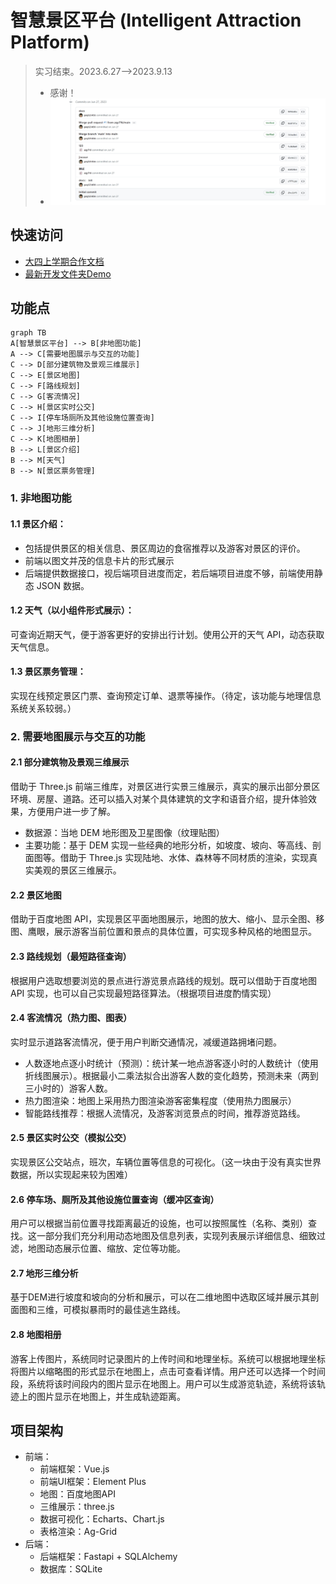 # 智慧景区平台 (Intelligent Attraction Platform)
> 实习结束。2023.6.27-->2023.9.13
> - 感谢！
> - ![](/start.jpg)
## 快速访问
- [大四上学期合作文档](/docs/业务代码.md)
- [最新开发文件夹Demo](/Demo)
## 功能点
```mermaid
graph TB
A[智慧景区平台] --> B[非地图功能]
A --> C[需要地图展示与交互的功能]
C --> D[部分建筑物及景观三维展示]
C --> E[景区地图]
C --> F[路线规划]
C --> G[客流情况]
C --> H[景区实时公交]
C --> I[停车场厕所及其他设施位置查询]
C --> J[地形三维分析]
C --> K[地图相册]
B --> L[景区介绍]
B --> M[天气]
B --> N[景区票务管理]
```

### 1. 非地图功能

#### 1.1 景区介绍：
- 包括提供景区的相关信息、景区周边的食宿推荐以及游客对景区的评价。
- 前端以图文并茂的信息卡片的形式展示
- 后端提供数据接口，视后端项目进度而定，若后端项目进度不够，前端使用静态 JSON 数据。
#### 1.2 天气（以小组件形式展示）：
可查询近期天气，便于游客更好的安排出行计划。使用公开的天气 API，动态获取天气信息。
#### 1.3 景区票务管理：
实现在线预定景区门票、查询预定订单、退票等操作。（待定，该功能与地理信息系统关系较弱。）
### 2. 需要地图展示与交互的功能

#### 2.1 部分建筑物及景观三维展示

借助于 Three.js 前端三维库，对景区进行实景三维展示，真实的展示出部分景区环境、房屋、道路。还可以插入对某个具体建筑的文字和语音介绍，提升体验效果，方便用户进一步了解。

- 数据源：当地 DEM 地形图及卫星图像（纹理贴图）
- 主要功能：基于 DEM 实现一些经典的地形分析，如坡度、坡向、等高线、剖面图等。借助于 Three.js 实现陆地、水体、森林等不同材质的渲染，实现真实美观的景区三维展示。
#### 2.2 景区地图
借助于百度地图 API，实现景区平面地图展示，地图的放大、缩小、显示全图、移图、鹰眼，展示游客当前位置和景点的具体位置，可实现多种风格的地图显示。
#### 2.3 路线规划（最短路径查询）
根据用户选取想要浏览的景点进行游览景点路线的规划。既可以借助于百度地图 API 实现，也可以自己实现最短路径算法。（根据项目进度酌情实现）

#### 2.4 客流情况（热力图、图表）
实时显示道路客流情况，便于用户判断交通情况，减缓道路拥堵问题。
- 人数逐地点逐小时统计（预测）：统计某一地点游客逐小时的人数统计（使用折线图展示）。根据最小二乘法拟合出游客人数的变化趋势，预测未来（两到三小时的）游客人数。
- 热力图渲染：地图上采用热力图渲染游客密集程度（使用热力图展示）
- 智能路线推荐：根据人流情况，及游客浏览景点的时间，推荐游览路线。
#### 2.5 景区实时公交（模拟公交）
实现景区公交站点，班次，车辆位置等信息的可视化。（这一块由于没有真实世界数据，所以实现起来较为困难）
#### 2.6 停车场、厕所及其他设施位置查询（缓冲区查询）
用户可以根据当前位置寻找距离最近的设施，也可以按照属性（名称、类别）查找。这一部分我们充分利用动态地图及信息列表，实现列表展示详细信息、细致过滤，地图动态展示位置、缩放、定位等功能。
#### 2.7 地形三维分析
基于DEM进行坡度和坡向的分析和展示，可以在二维地图中选取区域并展示其剖面图和三维，可模拟暴雨时的最佳逃生路线。
#### 2.8 地图相册
游客上传图片，系统同时记录图片的上传时间和地理坐标。系统可以根据地理坐标将图片以缩略图的形式显示在地图上，点击可查看详情。用户还可以选择一个时间段，系统将该时间段内的图片显示在地图上。用户可以生成游览轨迹，系统将该轨迹上的图片显示在地图上，并生成轨迹距离。

## 项目架构
- 前端：
  - 前端框架：Vue.js
  - 前端UI框架：Element Plus
  - 地图：百度地图API
  - 三维展示：three.js
  - 数据可视化：Echarts、Chart.js
  - 表格渲染：Ag-Grid
- 后端：
  - 后端框架：Fastapi + SQLAlchemy
  - 数据库：SQLite

